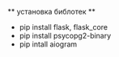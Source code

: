 ** установка библотек **
- pip install flask, flask_core
- pip install psycopg2-binary
- pip intall aiogram